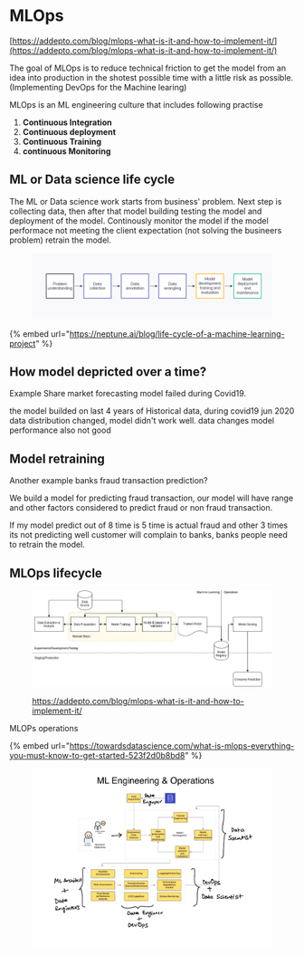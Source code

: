 # MLOps



[https://addepto.com/blog/mlops-what-is-it-and-how-to-implement-it/](https://addepto.com/blog/mlops-what-is-it-and-how-to-implement-it/)

The goal of MLOps is to reduce technical friction to get the model from an idea into production in the shotest possible time with a little risk as possible. (Implementing DevOps for the Machine learing)

MLOps is an ML engineering culture that includes following practise

1. **Continuous Integration**
2. **Continuous deployment**
3. **Continuous Training**
4. **continuous Monitoring**



## ML or Data science life cycle

The ML or Data science work starts from business' problem. Next step is collecting data, then after that model building testing the model and deployment of the model. Continously monitor the model if the model performace not meeting the client expectation (not solving the busineers problem) retrain the model.

<figure><img src=".gitbook/assets/image (1).png" alt=""><figcaption></figcaption></figure>

{% embed url="https://neptune.ai/blog/life-cycle-of-a-machine-learning-project" %}

## How model depricted over a time?

Example Share market forecasting model failed during Covid19.

the model builded on last 4 years of Historical data, during covid19 jun 2020 data distribution changed, model didn't work well. data changes model performance also not good



## Model retraining

Another example banks fraud transaction prediction?

We build a model for predicting fraud transaction, our model will have range and other factors considered to predict fraud or non fraud transaction.

If my model predict out of 8 time is 5 time is actual fraud and other 3 times its not  predicting well customer will complain to banks, banks people need to retrain the model.





## MLOps lifecycle

<figure><img src=".gitbook/assets/3.webp" alt=""><figcaption><p><a href="https://addepto.com/blog/mlops-what-is-it-and-how-to-implement-it/">https://addepto.com/blog/mlops-what-is-it-and-how-to-implement-it/</a> </p></figcaption></figure>





MLOPs operations

{% embed url="https://towardsdatascience.com/what-is-mlops-everything-you-must-know-to-get-started-523f2d0b8bd8" %}

<figure><img src=".gitbook/assets/1 wr7uGBu9Kb918igOxhJVlA.webp" alt=""><figcaption></figcaption></figure>



